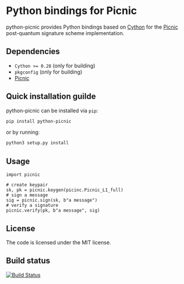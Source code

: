 # Python bindings for Picnic

python-picnic provides Python bindings based on [Cython](https://cython.org/) for the
[Picnic](https://microsoft.github.io/Picnic/) post-quantum signature scheme implementation.

## Dependencies

* `Cython >= 0.28` (only for building)
* `pkgconfig` (only for building)
* [Picnic](https://github.com/IAIK/Picnic)

## Quick installation guilde

python-picnic can be installed via `pip`:
```sh
pip install python-picnic
```
or by running:
```sh
python3 setup.py install
```

## Usage

```python3
import picnic

# create keypair
sk, pk = picnic.keygen(picinc.Picnic_L1_full)
# sign a message
sig = picnic.sign(sk, b"a message")
# verify a signature
picnic.verify(pk, b"a message", sig)
```

## License

The code is licensed under the MIT license.

## Build status

[![Build Status](https://travis-ci.org/sebastinas/python-picnic.svg?branch=master)](https://travis-ci.org/sebastinas/python-picnic)
